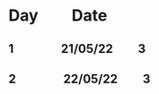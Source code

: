 # Day               &nbsp;    &nbsp; &nbsp; &nbsp; Date
   ## 1         &nbsp; &nbsp; &nbsp;            &nbsp;    &nbsp; &nbsp; &nbsp; &nbsp; 21/05/22    &nbsp; &nbsp; &nbsp;            &nbsp;  3
   ## 2         &nbsp; &nbsp; &nbsp;            &nbsp;    &nbsp; &nbsp; &nbsp; &nbsp; 22/05/22    &nbsp; &nbsp; &nbsp;            &nbsp;    3
